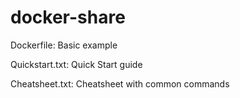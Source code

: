 # docker-share
Dockerfile: Basic example

Quickstart.txt: Quick Start guide

Cheatsheet.txt: Cheatsheet with common commands
